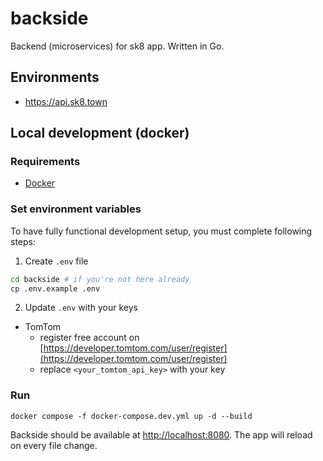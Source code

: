 # backside
Backend (microservices) for sk8 app. Written in Go.

## Environments
- https://api.sk8.town

## Local development (docker)
### Requirements
- [Docker](https://docs.docker.com/engine/install/)

### Set environment variables
To have fully functional development setup, you must complete following steps:

1. Create `.env` file
```bash
cd backside # if you're not here already
cp .env.example .env
```

2. Update `.env` with your keys
- TomTom
  - register free account on [https://developer.tomtom.com/user/register](https://developer.tomtom.com/user/register)
  - replace `<your_tomtom_api_key>` with your key

### Run
```
docker compose -f docker-compose.dev.yml up -d --build
```

Backside should be available at [http://localhost:8080](http://localhost:8080). The app will reload on every file change.
